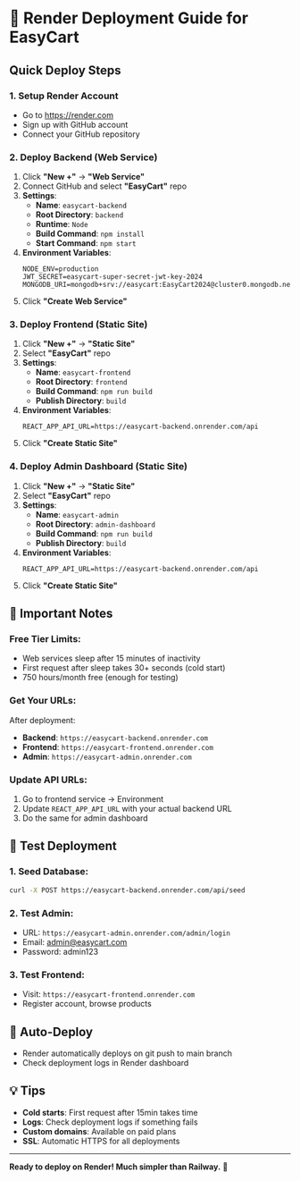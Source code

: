 # 🚀 Render Deployment Guide for EasyCart

## Quick Deploy Steps

### 1. **Setup Render Account**
- Go to https://render.com
- Sign up with GitHub account
- Connect your GitHub repository

### 2. **Deploy Backend (Web Service)**
1. Click **"New +"** → **"Web Service"**
2. Connect GitHub and select **"EasyCart"** repo
3. **Settings**:
   - **Name**: `easycart-backend`
   - **Root Directory**: `backend`
   - **Runtime**: `Node`
   - **Build Command**: `npm install`
   - **Start Command**: `npm start`
4. **Environment Variables**:
   ```
   NODE_ENV=production
   JWT_SECRET=easycart-super-secret-jwt-key-2024
   MONGODB_URI=mongodb+srv://easycart:EasyCart2024@cluster0.mongodb.net/easycart
   ```
5. Click **"Create Web Service"**

### 3. **Deploy Frontend (Static Site)**
1. Click **"New +"** → **"Static Site"**
2. Select **"EasyCart"** repo
3. **Settings**:
   - **Name**: `easycart-frontend`
   - **Root Directory**: `frontend`
   - **Build Command**: `npm run build`
   - **Publish Directory**: `build`
4. **Environment Variables**:
   ```
   REACT_APP_API_URL=https://easycart-backend.onrender.com/api
   ```
5. Click **"Create Static Site"**

### 4. **Deploy Admin Dashboard (Static Site)**
1. Click **"New +"** → **"Static Site"**
2. Select **"EasyCart"** repo
3. **Settings**:
   - **Name**: `easycart-admin`
   - **Root Directory**: `admin-dashboard`
   - **Build Command**: `npm run build`
   - **Publish Directory**: `build`
4. **Environment Variables**:
   ```
   REACT_APP_API_URL=https://easycart-backend.onrender.com/api
   ```
5. Click **"Create Static Site"**

## 🔧 **Important Notes**

### **Free Tier Limits:**
- Web services sleep after 15 minutes of inactivity
- First request after sleep takes 30+ seconds (cold start)
- 750 hours/month free (enough for testing)

### **Get Your URLs:**
After deployment:
- **Backend**: `https://easycart-backend.onrender.com`
- **Frontend**: `https://easycart-frontend.onrender.com`
- **Admin**: `https://easycart-admin.onrender.com`

### **Update API URLs:**
1. Go to frontend service → Environment
2. Update `REACT_APP_API_URL` with your actual backend URL
3. Do the same for admin dashboard

## 🧪 **Test Deployment**

### **1. Seed Database:**
```bash
curl -X POST https://easycart-backend.onrender.com/api/seed
```

### **2. Test Admin:**
- URL: `https://easycart-admin.onrender.com/admin/login`
- Email: admin@easycart.com
- Password: admin123

### **3. Test Frontend:**
- Visit: `https://easycart-frontend.onrender.com`
- Register account, browse products

## 🔄 **Auto-Deploy**
- Render automatically deploys on git push to main branch
- Check deployment logs in Render dashboard

## 💡 **Tips**
- **Cold starts**: First request after 15min takes time
- **Logs**: Check deployment logs if something fails
- **Custom domains**: Available on paid plans
- **SSL**: Automatic HTTPS for all deployments

---
**Ready to deploy on Render! Much simpler than Railway.** 🎉